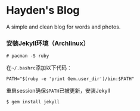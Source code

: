 
# Hayden's Blog

A simple and clean blog for words and photos.

### 安装Jekyll环境（Archlinux）

	# pacman -S ruby

在`~/.bashrc`添加以下代码：

	PATH="$(ruby -e 'print Gem.user_dir')/bin:$PATH"

重启session确保`$PATH`已被更新，安装Jekyll

	$ gem install jekyll
